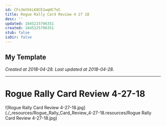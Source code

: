 ```yaml
---
id: CFs3mthkLK8CE1wqHC7oC
title: Rogue Rally Card Review 4 27 18
desc: ''
updated: 1645225706351
created: 1645225706351
stub: false
isDir: false
---
```

My Template
---

_Created at 2018-04-28._
_Last updated at 2018-04-28._




---

# Rogue Rally Card Review 4-27-18


![Rogue Rally Card Review 4-27-18.jpg](./_resources/Rogue_Rally_Card_Review_4-27-18.resources/Rogue Rally Card Review 4-27-18.jpg)

